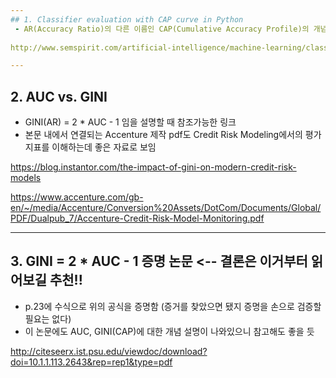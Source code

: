 ```yaml
---
## 1. Classifier evaluation with CAP curve in Python
 - AR(Accuracy Ratio)의 다른 이름인 CAP(Cumulative Accuracy Profile)의 개념 및 계산공식, 파이썬 함수구현 소개
 
http://www.semspirit.com/artificial-intelligence/machine-learning/classification/classifier-evaluation/classifier-evaluation-with-cap-curve-in-python/

---
```

## 2. AUC vs. GINI
 - GINI(AR) = 2 * AUC - 1 임을 설명할 때 참조가능한 링크
 - 본문 내에서 연결되는 Accenture 제작 pdf도 Credit Risk Modeling에서의 평가지표를 이해하는데 좋은 자료로 보임
 
 https://blog.instantor.com/the-impact-of-gini-on-modern-credit-risk-models
 
 https://www.accenture.com/gb-en/~/media/Accenture/Conversion%20Assets/DotCom/Documents/Global/PDF/Dualpub_7/Accenture-Credit-Risk-Model-Monitoring.pdf
 
---
## 3. GINI = 2 * AUC - 1 증명 논문 <-- 결론은 이거부터 읽어보길 추천!!
 - p.23에 수식으로 위의 공식을 증명함 (증거를 찾았으면 됐지 증명을 손으로 검증할 필요는 없다)
 - 이 논문에도 AUC, GINI(CAP)에 대한 개념 설명이 나와있으니 참고해도 좋을 듯
 
 http://citeseerx.ist.psu.edu/viewdoc/download?doi=10.1.1.113.2643&rep=rep1&type=pdf
